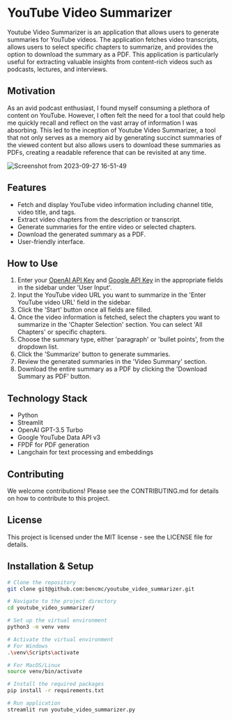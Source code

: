 # YouTube Video Summarizer
Youtube Video Summarizer is an application that allows users to generate summaries for YouTube videos. The application fetches video transcripts, allows users to select specific chapters to summarize, and provides the option to download the summary as a PDF. This application is particularly useful for extracting valuable insights from content-rich videos such as podcasts, lectures, and interviews.

## Motivation
As an avid podcast enthusiast, I found myself consuming a plethora of content on YouTube. However, I often felt the need for a tool that could help me quickly recall and reflect on the vast array of information I was absorbing. This led to the inception of Youtube Video Summarizer, a tool that not only serves as a memory aid by generating succinct summaries of the viewed content but also allows users to download these summaries as PDFs, creating a readable reference that can be revisited at any time.


![Screenshot from 2023-09-27 16-51-49](https://github.com/bencmc/youtube_video_summarizer/assets/9975447/37af5077-81d9-4576-b135-83b782cab44d)


## Features
- Fetch and display YouTube video information including channel title, video title, and tags.
- Extract video chapters from the description or transcript.
- Generate summaries for the entire video or selected chapters.
- Download the generated summary as a PDF.
- User-friendly interface.

## How to Use
1. Enter your [OpenAI API Key](https://platform.openai.com/account/api-keys) and [Google API Key](https://console.cloud.google.com/apis/credentials/key) in the appropriate fields in the sidebar under 'User Input'.
2. Input the YouTube video URL you want to summarize in the 'Enter YouTube video URL' field in the sidebar.
3. Click the 'Start' button once all fields are filled.
4. Once the video information is fetched, select the chapters you want to summarize in the 'Chapter Selection' section. You can select 'All Chapters' or specific chapters.
5. Choose the summary type, either 'paragraph' or 'bullet points', from the dropdown list.
6. Click the 'Summarize' button to generate summaries.
7. Review the generated summaries in the 'Video Summary' section.
8. Download the entire summary as a PDF by clicking the 'Download Summary as PDF' button.

## Technology Stack
- Python
- Streamlit
- OpenAI GPT-3.5 Turbo
- Google YouTube Data API v3
- FPDF for PDF generation
- Langchain for text processing and embeddings

## Contributing
We welcome contributions! Please see the CONTRIBUTING.md for details on how to contribute to this project.

## License
This project is licensed under the MIT license - see the LICENSE file for details.

## Installation & Setup

```sh
# Clone the repository
git clone git@github.com:bencmc/youtube_video_summarizer.git

# Navigate to the project directory
cd youtube_video_summarizer/

# Set up the virtual environment
python3 -m venv venv

# Activate the virtual environment
# For Windows
.\venv\Scripts\activate

# For MacOS/Linux
source venv/bin/activate

# Install the required packages
pip install -r requirements.txt

# Run application
streamlit run youtube_video_summarizer.py
